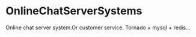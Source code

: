 # OnlineChatServerSystems
Online chat server system.Or customer service. Tornado + mysql + redis...
